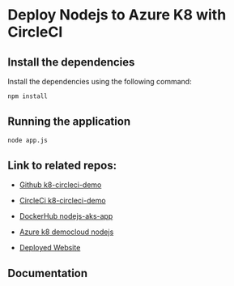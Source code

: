 # Deploy Nodejs to Azure K8 with CircleCI

## Install the dependencies

Install the dependencies using the following command:

```bash
npm install
```

## Running the application

```bash
node app.js
```

## Link to related repos:

- [Github k8-circleci-demo](https://github.com/miticv/k8-circleci-demo/)

- [CircleCi k8-circleci-demo](https://app.circleci.com/pipelines/github/miticv/k8-circleci-demo)

- [DockerHub nodejs-aks-app](https://hub.docker.com/repository/docker/miticv/nodejs-aks-app/general)

- [Azure k8 democloud nodejs](https://portal.azure.com/#@miticvgmail.onmicrosoft.com/resource/subscriptions/e7feae5d-2e46-470e-a5b3-5eb025fd598e/resourceGroups/resource-democloud/providers/Microsoft.ContainerService/managedClusters/democloud/workloads)

- [Deployed Website](http://20.31.164.245)

## Documentation

